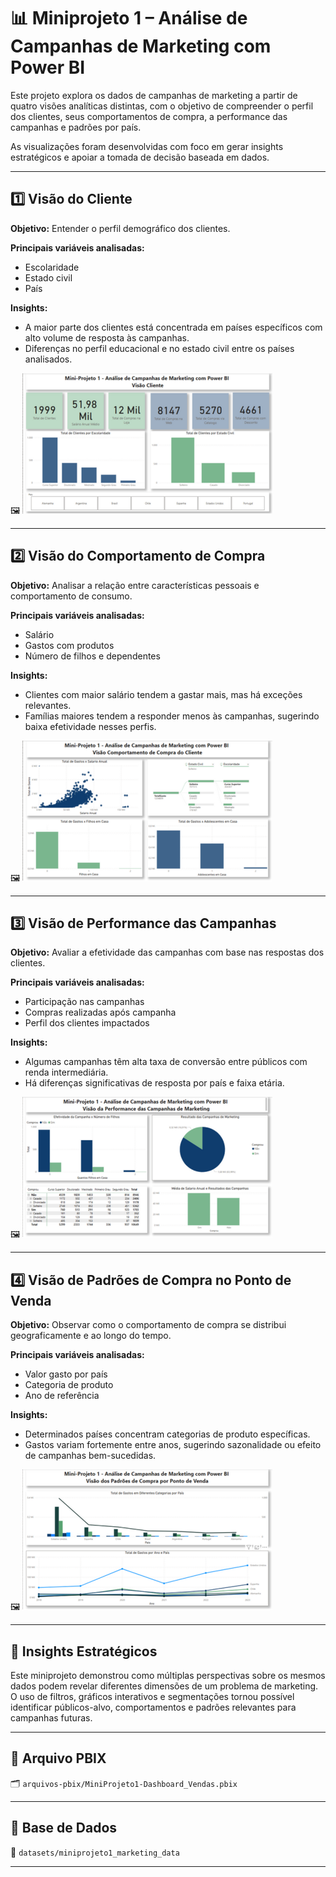 # 📊 Miniprojeto 1 – Análise de Campanhas de Marketing com Power BI

Este projeto explora os dados de campanhas de marketing a partir de quatro visões analíticas distintas, com o objetivo de compreender o perfil dos clientes, seus comportamentos de compra, a performance das campanhas e padrões por país.

As visualizações foram desenvolvidas com foco em gerar insights estratégicos e apoiar a tomada de decisão baseada em dados.

---

## 1️⃣ Visão do Cliente

**Objetivo:** Entender o perfil demográfico dos clientes.

**Principais variáveis analisadas:**
- Escolaridade
- Estado civil
- País

**Insights:**
- A maior parte dos clientes está concentrada em países específicos com alto volume de resposta às campanhas.
- Diferenças no perfil educacional e no estado civil entre os países analisados.

🖼️ ![Visão Cliente](../imagens/thumb_miniprojeto1_visaocliente.png)

---

## 2️⃣ Visão do Comportamento de Compra

**Objetivo:** Analisar a relação entre características pessoais e comportamento de consumo.

**Principais variáveis analisadas:**
- Salário
- Gastos com produtos
- Número de filhos e dependentes

**Insights:**
- Clientes com maior salário tendem a gastar mais, mas há exceções relevantes.
- Famílias maiores tendem a responder menos às campanhas, sugerindo baixa efetividade nesses perfis.

🖼️ ![Comportamento de Compra](../imagens/thumb_miniprojeto1_compra.png)

---

## 3️⃣ Visão de Performance das Campanhas

**Objetivo:** Avaliar a efetividade das campanhas com base nas respostas dos clientes.

**Principais variáveis analisadas:**
- Participação nas campanhas
- Compras realizadas após campanha
- Perfil dos clientes impactados

**Insights:**
- Algumas campanhas têm alta taxa de conversão entre públicos com renda intermediária.
- Há diferenças significativas de resposta por país e faixa etária.

🖼️ ![Performance das Campanhas](../imagens/thumb_miniprojeto1_campanhas.png)

---

## 4️⃣ Visão de Padrões de Compra no Ponto de Venda

**Objetivo:** Observar como o comportamento de compra se distribui geograficamente e ao longo do tempo.

**Principais variáveis analisadas:**
- Valor gasto por país
- Categoria de produto
- Ano de referência

**Insights:**
- Determinados países concentram categorias de produto específicas.
- Gastos variam fortemente entre anos, sugerindo sazonalidade ou efeito de campanhas bem-sucedidas.

🖼️ ![Padrões de Compra](../imagens/thumb_miniprojeto1_padraocompra.png)

---

## 🧩 Insights Estratégicos

Este miniprojeto demonstrou como múltiplas perspectivas sobre os mesmos dados podem revelar diferentes dimensões de um problema de marketing. O uso de filtros, gráficos interativos e segmentações tornou possível identificar públicos-alvo, comportamentos e padrões relevantes para campanhas futuras.

---

## 📁 Arquivo PBIX

🗂️ `arquivos-pbix/MiniProjeto1-Dashboard_Vendas.pbix`

---

## 📄 Base de Dados

📂 `datasets/miniprojeto1_marketing_data`

---
